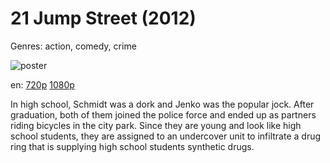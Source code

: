 # 21 Jump Street (2012)

Genres: action, comedy, crime

![poster](http://image.tmdb.org/t/p/w500/mH6xazzfGdszadd1Xy9JgdZYvn1.jpg)

en:
  [720p](magnet:?xt=urn:btih:C80497DE8157DC3417BC386A633361C2573E2552&tr=udp://glotorrents.pw:6969/announce&tr=udp://tracker.opentrackr.org:1337/announce&tr=udp://torrent.gresille.org:80/announce&tr=udp://tracker.openbittorrent.com:80&tr=udp://tracker.coppersurfer.tk:6969&tr=udp://tracker.leechers-paradise.org:6969&tr=udp://p4p.arenabg.ch:1337&tr=udp://tracker.internetwarriors.net:1337)
  [1080p](magnet:?xt=urn:btih:F48D3B26BF8ED798722964EFF78171D3AAC5B475&tr=udp://glotorrents.pw:6969/announce&tr=udp://tracker.opentrackr.org:1337/announce&tr=udp://torrent.gresille.org:80/announce&tr=udp://tracker.openbittorrent.com:80&tr=udp://tracker.coppersurfer.tk:6969&tr=udp://tracker.leechers-paradise.org:6969&tr=udp://p4p.arenabg.ch:1337&tr=udp://tracker.internetwarriors.net:1337)
  


In high school, Schmidt was a dork and Jenko was the popular jock. After graduation, both of them joined the police force and ended up as partners riding bicycles in the city park. Since they are young and look like high school students, they are assigned to an undercover unit to infiltrate a drug ring that is supplying high school students synthetic drugs.